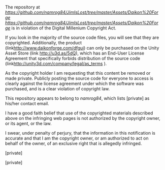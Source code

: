 The repository at
*https://github.com/namrog84/JimIsLost/tree/master/Assets/Daikon%20Forge
<https://github.com/namrog84/JimIsLost/tree/master/Assets/Daikon%20Forge>* is
in violation of the Digital Millenium Copyright Act.

If you look in the majority of the source code files, you will see that
they are copyrighted. Additionally, the product
(link<http://www.daikonforge.com/dfgui>)
can only be purchased on the Unity Asset Store (link <http://u3d.as/5dQ>),
which has an End-User License Agreement that specifically forbids
distribution of the source code (link<http://unity3d.com/company/legal/as_terms>
).

As the copyright holder I am requesting that this content be removed or
made private. Publicly posting the source code for everyone to access is
clearly against the license agreement under which the software was
purchased, and is a clear violation of copyright law.

This repository appears to belong to *namrog84*, which lists [private] as
his/her contact email.

I have a good faith belief that use of the copyrighted materials described
above on the infringing web pages is not authorized by the copyright owner,
or its agent, or the law.

I swear, under penalty of perjury, that the information in this
notification is accurate and that I am the copyright owner, or am
authorized to act on behalf of the owner, of an exclusive right that is
allegedly infringed.


[private]

[private]
